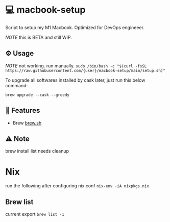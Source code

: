 # 💻 macbook-setup

Script to setup my M1 Macbook. Optimized for DevOps engineeer.

_NOTE_ this is BETA and still WIP.

## ⚙️ Usage

_NOTE_ not working. run manually.
`sudo /bin/bash -c "$(curl -fsSL https://raw.githubusercontent.com/{user}/macbook-setup/main/setup.sh)"`

To upgrade all softwares installed by cask later, just run this below command:

`brew upgrade --cask --greedy`

## 🎯 Features

- Brew [brew.sh](https://brew.sh)

## ⚠️ Note

brew install list needs cleanup

# Nix

run the following after configuring nix.conf
`nix-env -iA nixpkgs.nix`

## Brew list

current export
`brew list -1 `

```

```
